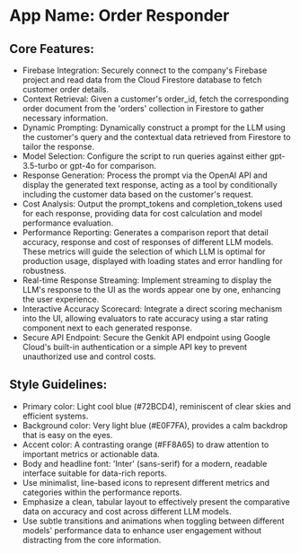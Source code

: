 # **App Name**: Order Responder

## Core Features:

- Firebase Integration: Securely connect to the company's Firebase project and read data from the Cloud Firestore database to fetch customer order details.
- Context Retrieval: Given a customer's order_id, fetch the corresponding order document from the 'orders' collection in Firestore to gather necessary information.
- Dynamic Prompting: Dynamically construct a prompt for the LLM using the customer's query and the contextual data retrieved from Firestore to tailor the response.
- Model Selection: Configure the script to run queries against either gpt-3.5-turbo or gpt-4o for comparison.
- Response Generation: Process the prompt via the OpenAI API and display the generated text response, acting as a tool by conditionally including the customer data based on the customer's request.
- Cost Analysis: Output the prompt_tokens and completion_tokens used for each response, providing data for cost calculation and model performance evaluation.
- Performance Reporting: Generates a comparison report that detail accuracy, response and cost of responses of different LLM models. These metrics will guide the selection of which LLM is optimal for production usage, displayed with loading states and error handling for robustness.
- Real-time Response Streaming: Implement streaming to display the LLM's response to the UI as the words appear one by one, enhancing the user experience.
- Interactive Accuracy Scorecard: Integrate a direct scoring mechanism into the UI, allowing evaluators to rate accuracy using a star rating component next to each generated response.
- Secure API Endpoint: Secure the Genkit API endpoint using Google Cloud's built-in authentication or a simple API key to prevent unauthorized use and control costs.

## Style Guidelines:

- Primary color: Light cool blue (#72BCD4), reminiscent of clear skies and efficient systems.
- Background color: Very light blue (#E0F7FA), provides a calm backdrop that is easy on the eyes.
- Accent color: A contrasting orange (#FF8A65) to draw attention to important metrics or actionable data.
- Body and headline font: 'Inter' (sans-serif) for a modern, readable interface suitable for data-rich reports.
- Use minimalist, line-based icons to represent different metrics and categories within the performance reports.
- Emphasize a clean, tabular layout to effectively present the comparative data on accuracy and cost across different LLM models.
- Use subtle transitions and animations when toggling between different models' performance data to enhance user engagement without distracting from the core information.